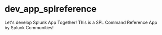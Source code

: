 # dev_app_splreference
Let's develop Splunk App Together! This is a SPL Command Reference App by Splunk Communities!
